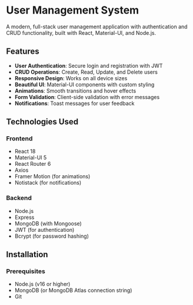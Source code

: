 # User Management System

A modern, full-stack user management application with authentication and CRUD functionality, built with React, Material-UI, and Node.js.

## Features

- **User Authentication**: Secure login and registration with JWT
- **CRUD Operations**: Create, Read, Update, and Delete users
- **Responsive Design**: Works on all device sizes
- **Beautiful UI**: Material-UI components with custom styling
- **Animations**: Smooth transitions and hover effects
- **Form Validation**: Client-side validation with error messages
- **Notifications**: Toast messages for user feedback

## Technologies Used

### Frontend
- React 18
- Material-UI 5
- React Router 6
- Axios
- Framer Motion (for animations)
- Notistack (for notifications)

### Backend
- Node.js
- Express
- MongoDB (with Mongoose)
- JWT (for authentication)
- Bcrypt (for password hashing)

## Installation

### Prerequisites
- Node.js (v16 or higher)
- MongoDB (or MongoDB Atlas connection string)
- Git

